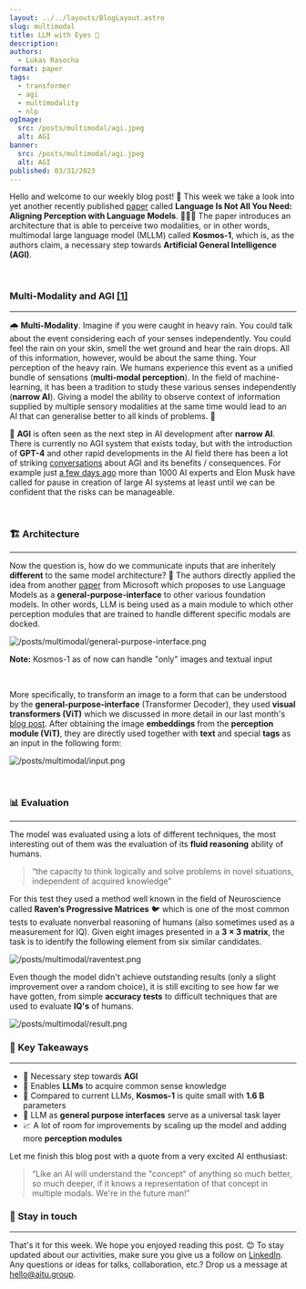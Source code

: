 ```yaml
---
layout: ../../layouts/BlogLayout.astro
slug: multimodal 
title: LLM with Eyes 👀️ 
description: 
authors:
  - Lukas Rasocha 
format: paper
tags:
  - transformer
  - agi
  - multimodality 
  - nlp
ogImage: 
  src: /posts/multimodal/agi.jpeg
  alt: AGI
banner: 
  src: /posts/multimodal/agi.jpeg
  alt: AGI
published: 03/31/2023
---
```

Hello and welcome to our weekly blog post! 🙌 This week we take a look into yet another recently published [paper](https://arxiv.org/abs/2302.14045) called **Language Is Not All You Need: Aligning Perception with Language Models**. 🙉🙈🙊 The paper introduces an architecture that is able to perceive two modalities, or in other words, multimodal large language model (MLLM) called **Kosmos-1**, which is, as the authors claim, a necessary step towards **Artificial General Intelligence (AGI)**.

<br/>

### Multi-Modality and AGI [[1]](https://courses.lumenlearning.com/waymaker-psychology/chapter/multi-modal-perception/)

---

🌧️ **Multi-Modality**️. Imagine if you were caught in heavy rain. You could talk about the event considering each of your senses independently. You could feel the rain on your skin, smell the wet ground and hear the rain drops. All of this information, however, would be about the same thing. Your perception of the heavy rain. We humans experience this event as a unified bundle of sensations (**multi-modal perception**). In the field of machine-learning, it has been a tradition to study these various senses independently (**narrow AI**). Giving a model the ability to observe context of information supplied by multiple sensory modalities at the same time would lead to an AI that can generalise better to all kinds of problems. 🦸

🧠 **AGI** is often seen as the next step in AI development after **narrow AI**. There is currently no AGI system that exists today, but with the introduction of **GPT-4** and other rapid developments in the AI field there has been a lot of striking [conversations](https://marginalrevolution.com/marginalrevolution/2023/03/existential-risk-and-the-turn-in-human-history.html) about AGI and its benefits / consequences. For example just [a few days ago](https://www.theguardian.com/technology/2023/mar/29/elon-musk-joins-call-for-pause-in-creation-of-giant-ai-digital-minds) more than 1000 AI experts and Elon Musk have called for pause in creation of large AI systems at least until we can be confident that the risks can be manageable.

<br/>

### 🏗 Architecture

---

Now the question is, how do we communicate inputs that are inheritely **different** to the same model architecture? 🧩 The authors directly applied the idea from another [paper](https://arxiv.org/pdf/2206.06336.pdf) from Microsoft which proposes to use Language Models as a **general-purpose-interface** to other various foundation models. In other words, LLM is being used as a main module to which other perception modules that are trained to handle different specific modals are docked.

![/posts/multimodal/general-purpose-interface.png](/posts/multimodal/general-purpose-interface.png)

**Note:** Kosmos-1 as of now can handle "only" images and textual input

<br/>

More specifically, to transform an image to a form that can be understood by the **general-purpose-interface** (Transformer Decoder), they used **visual transformers (ViT)** which we discussed in more detail in our last month's [blog post](https://www.aitu.group/blog/vit). After obtaining the image **embeddings** from the **perception module (ViT)**, they are directly used together with **text** and special **tags** as an input in the following form:

![/posts/multimodal/input.png](/posts/multimodal/input.png)

<br/>

### 📊 Evaluation

---

The model was evaluated using a lots of different techniques, the most interesting out of them was the evaluation of its **fluid reasoning** ability of humans.

> “the capacity to think logically and solve problems in novel situations, independent of acquired knowledge”
> 

For this test they used a method well known in the field of Neuroscience called **Raven’s Progressive Matrices** 🐦 which is one of the most common tests to evaluate nonverbal reasoning of humans (also sometimes used as a measurement for IQ). Given eight images presented in a **3 × 3 matrix**, the task is
to identify the following element from six similar candidates.

![/posts/multimodal/raventest.png](/posts/multimodal/raventest.png)

Even though the model didn't achieve outstanding results (only a slight improvement over a random choice), it is still exciting to see how far we have gotten, from simple **accuracy tests** to difficult techniques that are used to evaluate **IQ's** of humans.

![/posts/multimodal/result.png](/posts/multimodal/result.png)

### 🔮 Key Takeaways

---

- 🧠 Necessary step towards **AGI**
- 🧐 Enables **LLMs** to acquire common sense knowledge
- 🤏 Compared to current LLMs, **Kosmos-1** is quite small with **1.6 B** parameters
- 🦸 LLM as **general purpose interfaces** serve as a universal task layer
- 📈 A lot of room for improvements by scaling up the model and adding more **perception modules**

Let me finish this blog post with a quote from a very excited AI enthusiast:

> “Like an AI will understand the "concept" of anything so much better, so much deeper, if it knows a representation of that concept in multiple modals. We're in the future man!”
> 

### 📣 Stay in touch

---

That's it for this week. We hope you enjoyed reading this post. 😊 To stay updated about our activities, make sure you give us a follow on [LinkedIn](https://www.linkedin.com/company/aitu-dk/). Any questions or ideas for talks, collaboration, etc.? Drop us a message at [hello@aitu.group](mailto:hello@aitu.group).